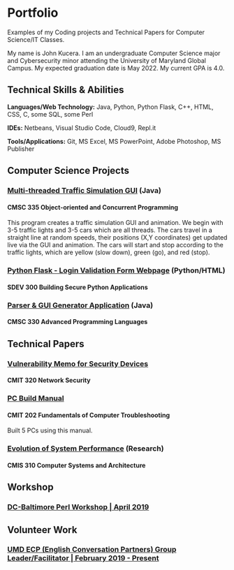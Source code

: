 # Portfolio
Examples of my Coding projects and Technical Papers for Computer Science/IT Classes.

My name is John Kucera. I am an undergraduate Computer Science major and Cybersecurity minor attending the University of Maryland Global Campus. My expected graduation date is May 2022. My current GPA is 4.0.

## Technical Skills & Abilities

**Languages/Web Technology:**
Java, Python, Python Flask, C++, HTML, CSS, C, some SQL, some Perl

**IDEs:**
Netbeans, Visual Studio Code, Cloud9, Repl.it

**Tools/Applications:**
Git, MS Excel, MS PowerPoint, Adobe Photoshop, MS Publisher

## Computer Science Projects

### [Multi-threaded Traffic Simulation GUI](./Multi-threadedTrafficSimulationGUI) (Java)
#### CMSC 335 Object-oriented and Concurrent Programming

This program creates a traffic simulation GUI and animation. We begin with 3-5 traffic lights and 3-5 cars which are all threads. The cars travel in a straight line at random speeds, their positions (X,Y coordinates) get updated live via the GUI and animation. The cars will start and stop according to the traffic lights, which are yellow (slow down), green (go), and red (stop).

### [Python Flask - Login Validation Form Webpage](./LoginValidationWebpage) (Python/HTML)
#### SDEV 300 Building Secure Python Applications

### [Parser & GUI Generator Application](./Parser&GUIGenerator) (Java)
#### CMSC 330 Advanced Programming Languages

## Technical Papers

### [Vulnerability Memo for Security Devices](./VulnerabilityMemo.pdf)
#### CMIT 320 Network Security

### [PC Build Manual](./PCBuildManual.pdf) 
#### CMIT 202 Fundamentals of Computer Troubleshooting

Built 5 PCs using this manual.

### [Evolution of System Performance](./SystemPerformance-ResearchPaper.pdf) (Research)
#### CMIS 310 Computer Systems and Architecture

## Workshop

### [DC-Baltimore Perl Workshop | April 2019](https://dcbpw.org/dcbpw2020/)

## Volunteer Work

### [UMD ECP (English Conversation Partners) Group Leader/Facilitator | February 2019 - Present](http://ecpumd.weebly.com/)
